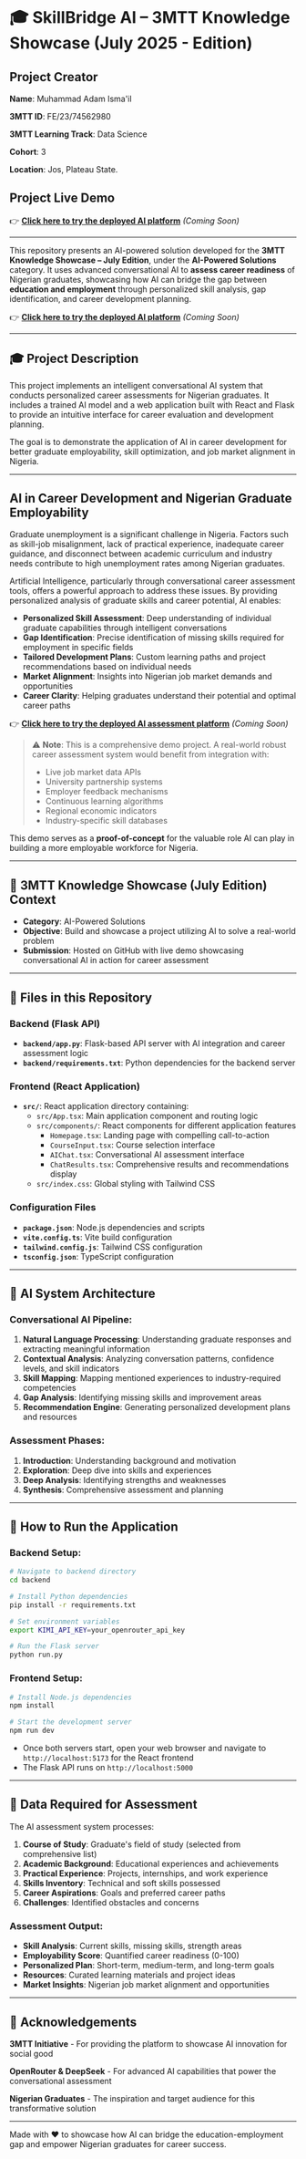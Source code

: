 # 🎓 SkillBridge AI – 3MTT Knowledge Showcase (July 2025 - Edition)

## **Project Creator**

**Name**: Muhammad Adam Isma'il

**3MTT ID**: FE/23/74562980

**3MTT Learning Track**: Data Science

**Cohort**: 3

**Location**: Jos, Plateau State.

## Project Live Demo

👉 **[Click here to try the deployed AI platform](#)** *(Coming Soon)*

---

This repository presents an AI-powered solution developed for the **3MTT Knowledge Showcase – July Edition**, under the **AI-Powered Solutions** category. It uses advanced conversational AI to **assess career readiness** of Nigerian graduates, showcasing how AI can bridge the gap between **education and employment** through personalized skill analysis, gap identification, and career development planning.

👉 **[Click here to try the deployed AI platform](#)** *(Coming Soon)*

---

## 🎓 Project Description

This project implements an intelligent conversational AI system that conducts personalized career assessments for Nigerian graduates. It includes a trained AI model and a web application built with React and Flask to provide an intuitive interface for career evaluation and development planning.

The goal is to demonstrate the application of AI in career development for better graduate employability, skill optimization, and job market alignment in Nigeria.

---

## AI in Career Development and Nigerian Graduate Employability

Graduate unemployment is a significant challenge in Nigeria. Factors such as skill-job misalignment, lack of practical experience, inadequate career guidance, and disconnect between academic curriculum and industry needs contribute to high unemployment rates among Nigerian graduates.

Artificial Intelligence, particularly through conversational career assessment tools, offers a powerful approach to address these issues. By providing personalized analysis of graduate skills and career potential, AI enables:

- **Personalized Skill Assessment**: Deep understanding of individual graduate capabilities through intelligent conversations
- **Gap Identification**: Precise identification of missing skills required for employment in specific fields
- **Tailored Development Plans**: Custom learning paths and project recommendations based on individual needs
- **Market Alignment**: Insights into Nigerian job market demands and opportunities
- **Career Clarity**: Helping graduates understand their potential and optimal career paths

👉 **[Click here to try the deployed AI assessment platform](#)** *(Coming Soon)*

> ⚠️ **Note**: This is a comprehensive demo project. A real-world robust career assessment system would benefit from integration with:
> - Live job market data APIs
> - University partnership systems
> - Employer feedback mechanisms
> - Continuous learning algorithms
> - Regional economic indicators
> - Industry-specific skill databases

This demo serves as a **proof-of-concept** for the valuable role AI can play in building a more employable workforce for Nigeria.

---

## 🎯 3MTT Knowledge Showcase (July Edition) Context

- **Category**: AI-Powered Solutions  
- **Objective**: Build and showcase a project utilizing AI to solve a real-world problem  
- **Submission**: Hosted on GitHub with live demo showcasing conversational AI in action for career assessment

---

## 📁 Files in this Repository

### **Backend (Flask API)**
- **`backend/app.py`**: Flask-based API server with AI integration and career assessment logic
- **`backend/requirements.txt`**: Python dependencies for the backend server

### **Frontend (React Application)**
- **`src/`**: React application directory containing:
  - `src/App.tsx`: Main application component and routing logic
  - `src/components/`: React components for different application features
    - `Homepage.tsx`: Landing page with compelling call-to-action
    - `CourseInput.tsx`: Course selection interface
    - `AIChat.tsx`: Conversational AI assessment interface
    - `ChatResults.tsx`: Comprehensive results and recommendations display
  - `src/index.css`: Global styling with Tailwind CSS

### **Configuration Files**
- **`package.json`**: Node.js dependencies and scripts
- **`vite.config.ts`**: Vite build configuration
- **`tailwind.config.js`**: Tailwind CSS configuration
- **`tsconfig.json`**: TypeScript configuration

---

## 🤖 AI System Architecture

### **Conversational AI Pipeline**:
1. **Natural Language Processing**: Understanding graduate responses and extracting meaningful information
2. **Contextual Analysis**: Analyzing conversation patterns, confidence levels, and skill indicators
3. **Skill Mapping**: Mapping mentioned experiences to industry-required competencies
4. **Gap Analysis**: Identifying missing skills and improvement areas
5. **Recommendation Engine**: Generating personalized development plans and resources

### **Assessment Phases**:
1. **Introduction**: Understanding background and motivation
2. **Exploration**: Deep dive into skills and experiences
3. **Deep Analysis**: Identifying strengths and weaknesses
4. **Synthesis**: Comprehensive assessment and planning

---

## 🚀 How to Run the Application

### **Backend Setup**:
```bash
# Navigate to backend directory
cd backend

# Install Python dependencies
pip install -r requirements.txt

# Set environment variables
export KIMI_API_KEY=your_openrouter_api_key

# Run the Flask server
python run.py
```

### **Frontend Setup**:
```bash
# Install Node.js dependencies
npm install

# Start the development server
npm run dev
```

- Once both servers start, open your web browser and navigate to `http://localhost:5173` for the React frontend
- The Flask API runs on `http://localhost:5000`

---

## 🔢 Data Required for Assessment

The AI assessment system processes:

1. **Course of Study**: Graduate's field of study (selected from comprehensive list)
2. **Academic Background**: Educational experiences and achievements
3. **Practical Experience**: Projects, internships, and work experience
4. **Skills Inventory**: Technical and soft skills possessed
5. **Career Aspirations**: Goals and preferred career paths
6. **Challenges**: Identified obstacles and concerns

### **Assessment Output**:
- **Skill Analysis**: Current skills, missing skills, strength areas
- **Employability Score**: Quantified career readiness (0-100)
- **Personalized Plan**: Short-term, medium-term, and long-term goals
- **Resources**: Curated learning materials and project ideas
- **Market Insights**: Nigerian job market alignment and opportunities


---

## 🙏 Acknowledgements

**3MTT Initiative** - For providing the platform to showcase AI innovation for social good

**OpenRouter & DeepSeek** - For advanced AI capabilities that power the conversational assessment

**Nigerian Graduates** - The inspiration and target audience for this transformative solution

---

Made with ❤️ to showcase how AI can bridge the education-employment gap and empower Nigerian graduates for career success.

